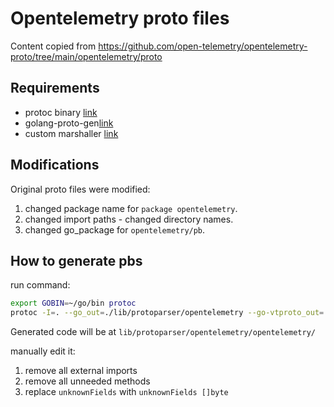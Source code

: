 # Opentelemetry proto files

Content copied from https://github.com/open-telemetry/opentelemetry-proto/tree/main/opentelemetry/proto

## Requirements
- protoc binary [link](http://google.github.io/proto-lens/installing-protoc.html)
- golang-proto-gen[link](https://developers.google.com/protocol-buffers/docs/reference/go-generated)
- custom marshaller [link](https://github.com/planetscale/vtprotobuf)

## Modifications

 Original proto files were modified:
1) changed package name for `package opentelemetry`.
2) changed import paths - changed directory names.
3) changed go_package for  `opentelemetry/pb`.


## How to generate pbs

 run command:
 ```bash
export GOBIN=~/go/bin protoc
protoc -I=. --go_out=./lib/protoparser/opentelemetry --go-vtproto_out=./lib/protoparser/opentelemetry --plugin protoc-gen-go-vtproto="$GOBIN/protoc-gen-go-vtproto" --go-vtproto_opt=features=marshal+unmarshal+size  lib/protoparser/opentelemetry/proto/*.proto
 ```

Generated code will be at `lib/protoparser/opentelemetry/opentelemetry/`

 manually edit it:
 
1) remove all external imports
2) remove all unneeded methods
3) replace `unknownFields` with `unknownFields []byte`